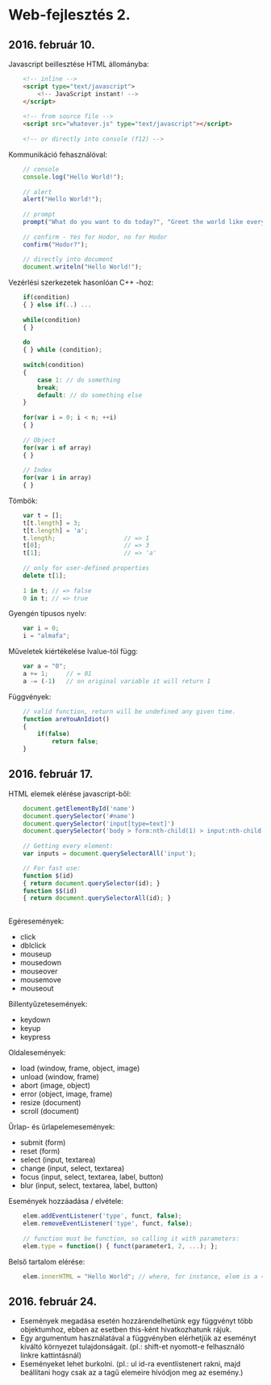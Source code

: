 Web-fejlesztés 2.
=== 

## 2016. február 10. ##

Javascript beillesztése HTML állományba:
``` HTML
	<!-- inline -->
	<script type="text/javascript">
		<!-- JavaScript instant! -->
	</script>
	
	<!-- from source file -->
	<script src="whatever.js" type="text/javascript"></script>
	
	<!-- or directly into console (f12) -->
```

Kommunikáció fehasználóval:
``` javascript
	// console
	console.log("Hello World!");
	
	// alert
	alert("Hello World!");
	
	// prompt
	prompt("What do you want to do today?", "Greet the world like every day.");
	
	// confirm - Yes for Hodor, no for Hodor
	confirm("Hodor?");
	
	// directly into document
	document.writeln("Hello World!");

```

Vezérlési szerkezetek hasonlóan C++ -hoz:
``` javascript
	if(condition)
	{ } else if(..) ...
	
	while(condition)
	{ }
	
	do
	{ } while (condition);
	
	switch(condition)
	{
		case 1: // do something
		break;
		default: // do something else
	}
	
	for(var i = 0; i < n; ++i)
	{ }
	
	// Object
	for(var i of array)
	{ }
	
	// Index
	for(var i in array)
	{ }
```

Tömbök:
``` javascript
	var t = [];
	t[t.length] = 3;
	t[t.length] = 'a';
	t.length; 					// => 1
	t[0]; 						// => 3
	t[1]; 						// => 'a'
	
	// only for user-defined properties
	delete t[1];
	
	1 in t; // => false
	0 in t; // => true
```

Gyengén típusos nyelv:
``` javascript
	var i = 0;
	i = "almafa";
```

Műveletek kiértékelése lvalue-tól függ:
``` javascript
	var a = "0";
	a += 1; 	// = 01
	a -= (-1)	// on original variable it will return 1
```

Függvények:
``` javascript
	// valid function, return will be undefined any given time.
	function areYouAnIdiot()
	{
		if(false)
			return false;
	}
```

## 2016. február 17. ##

HTML elemek elérése javascript-ből:
``` javascript
	document.getElementById('name')
	document.querySelector('#name')
	document.querySelector('input[type=text]')
	document.querySelector('body > form:nth-child(1) > input:nth-child(1)')
	
	// Getting every element:
	var inputs = document.querySelectorAll('input');

	// For fast use:
	function $(id)
	{ return document.querySelector(id); }
	function $$(id)
	{ return document.querySelectorAll(id); }
	

```

Egéresemények:
* click
* dblclick
* mouseup
* mousedown
* mouseover
* mousemove
* mouseout

Billentyűzetesemények:
* keydown
* keyup
* keypress

Oldalesemények:
* load (window, frame, object, image)
* unload (window, frame)
* abort (image, object)
* error (object, image, frame)
* resize (document)
* scroll (document)

Űrlap- és űrlapelemesemények:
* submit (form)
* reset (form)
* select (input, textarea)
* change (input, select, textarea)
* focus (input, select, textarea, label, button)
* blur (input, select, textarea, label, button)

Események hozzáadása / elvétele:
``` javascript
	elem.addEventListener('type', funct, false);
	elem.removeEventListener('type', funct, false);
	
	// function must be function, so calling it with parameters:
	elem.type = function() { funct(parameter1, 2, ...); };
```

Belső tartalom elérése:
``` javascript
	elem.innerHTML = "Hello World"; // where, for instance, elem is a <p> element.
```

## 2016. február 24. ##

* Események megadása esetén hozzárendelhetünk egy függvényt több objektumhoz, ebben az esetben this-ként hivatkozhatunk rájuk.
* Egy argumentum használatával a függvényben elérhetjük az eseményt kíváltó környezet tulajdonságait. (pl.: shift-et nyomott-e felhasználó linkre kattintásnál)
* Eseményeket lehet burkolni. (pl.: ul id-ra eventlistenert rakni, majd beállítani hogy csak az a tagű elemeire hívódjon meg az esemény.)
